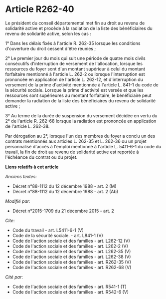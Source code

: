 # Article R262-40

Le président du conseil départemental met fin au droit au revenu de solidarité active et procède à la radiation de la liste
des bénéficiaires du revenu de solidarité active, selon les cas : 

1° Dans les délais fixés à l'article R. 262-35 lorsque les conditions d'ouverture du droit cessent d'être réunies ; 

2° Le premier jour du mois qui suit une période de quatre mois civils consécutifs d'interruption de versement de
l'allocation, lorsque les ressources du foyer sont d'un montant supérieur à celui du montant forfaitaire mentionné à
l'article L. 262-2 ou lorsque l'interruption est prononcée en application de l'article L. 262-12, et d'interruption du
versement de la prime d'activité mentionnée à l'article L. 841-1 du code de la sécurité sociale. Lorsque la prime d'activité
est versée et que les ressources sont supérieures au montant forfaitaire, le bénéficiaire peut demander la radiation de la
liste des bénéficiaires du revenu de solidarité active ; 

3° Au terme de la durée de suspension du versement décidée en vertu du 2° de l'article R. 262-68 lorsque la radiation est
prononcée en application de l'article L. 262-38. 

Par dérogation au 2°, lorsque l'un des membres du foyer a conclu un des contrats mentionnés aux articles L. 262-35 et L.
262-36 ou un projet personnalisé d'accès à l'emploi mentionné à l'article L. 5411-6-1 du code du travail, la fin de droit au
revenu de solidarité active est reportée à l'échéance du contrat ou du projet.

**Liens relatifs à cet article**

_Anciens textes_:

  - Décret n°88-1112 du 12 décembre 1988 - art. 2 (M)
  - Décret n°88-1112 du 12 décembre 1988 - art. 2 (Ab)

_Modifié par_:

  - Décret n°2015-1709 du 21 décembre 2015 - art. 2

_Cite_:

  - Code du travail - art. L5411-6-1 (V)
  - Code de la sécurité sociale. - art. L841-1 (V)
  - Code de l'action sociale et des familles - art. L262-12 (V)
  - Code de l'action sociale et des familles - art. L262-2 (V)
  - Code de l'action sociale et des familles - art. L262-35 (V)
  - Code de l'action sociale et des familles - art. L262-38 (V)
  - Code de l'action sociale et des familles - art. R262-35 (V)
  - Code de l'action sociale et des familles - art. R262-68 (V)

_Cité par_:

  - Code de l'action sociale et des familles - art. R541-1 (T)
  - Code de l'action sociale et des familles - art. R542-6 (V)
